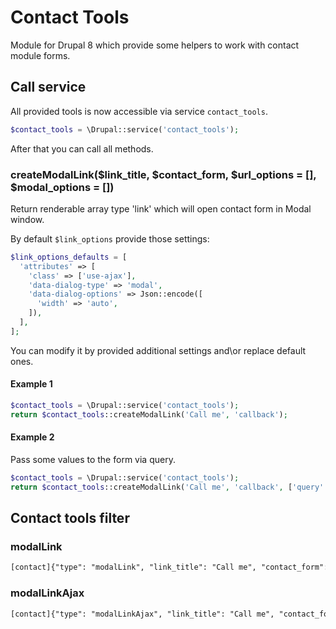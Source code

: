 # Contact Tools

Module for Drupal 8 which provide some helpers to work with contact module forms.

## Call service

All provided tools is now accessible via service `contact_tools`.

```php
$contact_tools = \Drupal::service('contact_tools');
```

After that you can call all methods.

### createModalLink($link_title, $contact_form, $url_options = [], $modal_options = [])

Return renderable array type 'link' which will open contact form in Modal window.

By default `$link_options` provide those settings:

```php
$link_options_defaults = [
  'attributes' => [
    'class' => ['use-ajax'],
    'data-dialog-type' => 'modal',
    'data-dialog-options' => Json::encode([
      'width' => 'auto',
    ]),
  ],
];
```

You can modify it by provided additional settings and\or replace default ones.

#### Example 1

```php
$contact_tools = \Drupal::service('contact_tools');
return $contact_tools::createModalLink('Call me', 'callback');
```

#### Example 2

Pass some values to the form via query.

```php
$contact_tools = \Drupal::service('contact_tools');
return $contact_tools::createModalLink('Call me', 'callback', ['query' => ['product' => $node->id()]]);
```

## Contact tools filter

### modalLink

```html
[contact]{"type": "modalLink", "link_title": "Call me", "contact_form": "callback"}[/contact]
```

### modalLinkAjax

```html
[contact]{"type": "modalLinkAjax", "link_title": "Call me", "contact_form": "callback"}[/contact]
```